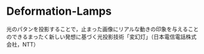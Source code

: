 # Deformation-Lamps
光のパタンを投影することで，止まった画像にリアルな動きの印象を与えることのできるまったく新しい発想に基づく光投影技術「変幻灯」（日本電信電話株式会社，NTT）
